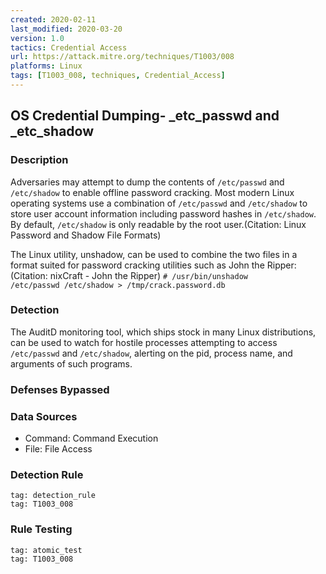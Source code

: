```yaml
---
created: 2020-02-11
last_modified: 2020-03-20
version: 1.0
tactics: Credential Access
url: https://attack.mitre.org/techniques/T1003/008
platforms: Linux
tags: [T1003_008, techniques, Credential_Access]
---
```


## OS Credential Dumping- _etc_passwd and _etc_shadow

### Description

Adversaries may attempt to dump the contents of <code>/etc/passwd</code> and <code>/etc/shadow</code> to enable offline password cracking. Most modern Linux operating systems use a combination of <code>/etc/passwd</code> and <code>/etc/shadow</code> to store user account information including password hashes in <code>/etc/shadow</code>. By default, <code>/etc/shadow</code> is only readable by the root user.(Citation: Linux Password and Shadow File Formats)

The Linux utility, unshadow, can be used to combine the two files in a format suited for password cracking utilities such as John the Ripper:(Citation: nixCraft - John the Ripper) <code># /usr/bin/unshadow /etc/passwd /etc/shadow > /tmp/crack.password.db</code>


### Detection

The AuditD monitoring tool, which ships stock in many Linux distributions, can be used to watch for hostile processes attempting to access <code>/etc/passwd</code> and <code>/etc/shadow</code>, alerting on the pid, process name, and arguments of such programs.

### Defenses Bypassed



### Data Sources

  - Command: Command Execution
  -  File: File Access
### Detection Rule

```query
tag: detection_rule
tag: T1003_008
```

### Rule Testing

```query
tag: atomic_test
tag: T1003_008
```
